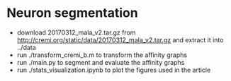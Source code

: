 # Neuron segmentation
* download 20170312_mala_v2.tar.gz from http://cremi.org/static/data/20170312_mala_v2.tar.gz and extract it into ../data
* run ./transform_cremi_b.m to transform the affinity graphs
* run ./main.py to segment and evaluate the affinity graphs
* run ./stats_visualization.ipynb to plot the figures used in the article